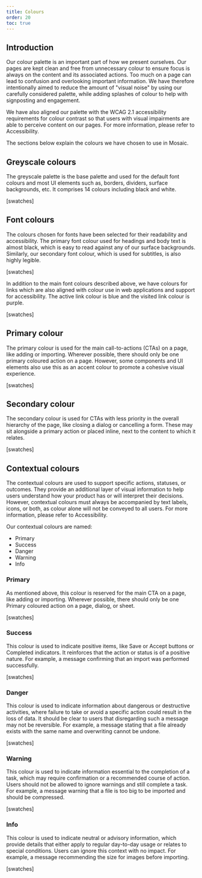 ```yaml
---
title: Colours
order: 20
toc: true
---
```

## Introduction

Our colour palette is an important part of how we present ourselves. Our pages are kept clean and free from unnecessary colour to ensure focus is always on the content and its associated actions. Too much on a page can lead to confusion and overlooking important information. We have therefore intentionally aimed to reduce the amount of "visual noise" by using our carefully considered palette, while adding splashes of colour to help with signposting and engagement.

We have also aligned our palette with the WCAG 2.1 accessibility requirements for colour contrast so that users with visual impairments are able to perceive content on our pages. For more information, please refer to Accessibility.

The sections below explain the colours we have chosen to use in Mosaic. 

## Greyscale colours

The greyscale palette is the base palette and used for the default font colours and most UI elements such as, borders, dividers, surface backgrounds, etc. It comprises 14 colours including black and white.

\[swatches]

## Font colours

The colours chosen for fonts have been selected for their readability and accessibility. The primary font colour used for headings and body text is almost black, which is easy to read against any of our surface backgrounds. Similarly, our secondary font colour, which is used for subtitles, is also highly legible.

\[swatches]

In addition to the main font colours described above, we have colours for links which are also aligned with colour use in web applications and support for accessibility. The active link colour is blue and the visited link colour is purple.

\[swatches]

## Primary colour

The primary colour is used for the main call-to-actions (CTAs) on a page, like adding or importing. Wherever possible, there should only be one primary coloured action on a page. However, some components and UI elements also use this as an accent colour to promote a cohesive visual experience.

\[swatches]

## Secondary colour

The secondary colour is used for CTAs with less priority in the overall hierarchy of the page, like closing a dialog or cancelling a form. These may sit alongside a primary action or placed inline, next to the content to which it relates.

\[swatches]

## Contextual colours

The contextual colours are used to support specific actions, statuses, or outcomes. They provide an additional layer of visual information to help users understand how your product has or will interpret their decisions. However, contextual colours must always be accompanied by text labels, icons, or both, as colour alone will not be conveyed to all users. For more information, please refer to Accessibility.

Our contextual colours are named:

* Primary
* Success
* Danger
* Warning
* Info

### Primary

As mentioned above, this colour is reserved for the main CTA on a page, like adding or importing. Wherever possible, there should only be one Primary coloured action on a page, dialog, or sheet.

\[swatches]

### Success

This colour is used to indicate positive items, like Save or Accept buttons or Completed indicators. It reinforces that the action or status is of a positive nature. For example, a message confirming that an import was performed successfully.

\[swatches]

### Danger

This colour is used to indicate information about dangerous or destructive activities, where failure to take or avoid a specific action could result in the loss of data. It should be clear to users that disregarding such a message may not be reversible. For example, a message stating that a file already exists with the same name and overwriting cannot be undone.

\[swatches]

### Warning

This colour is used to indicate information essential to the completion of a task, which may require confirmation or a recommended course of action. Users should not be allowed to ignore warnings and still complete a task. For example, a message warning that a file is too big to be imported and should be compressed.

\[swatches]

### Info

This colour is used to indicate neutral or advisory information, which provide details that either apply to regular day-to-day usage or relates to special conditions. Users can ignore this context with no impact. For example, a message recommending the size for images before importing.

\[swatches]